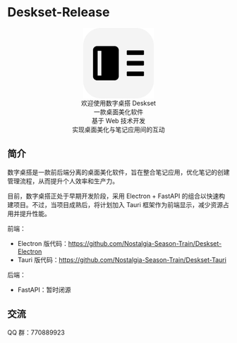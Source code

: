 # Deskset-Release

<div style="display: flex; flex-direction: column; justify-content: center; align-items: center;">
    <img src="./Deskset.png" width="160px"></img>
    <div>欢迎使用数字桌搭 Deskset</div>
    <div>一款桌面美化软件</div>
    <div>基于 Web 技术开发</div>
    <div>实现桌面美化与笔记应用间的互动</div>
</div>


## 简介

数字桌搭是一款前后端分离的桌面美化软件，旨在整合笔记应用，优化笔记的创建管理流程，从而提升个人效率和生产力。

目前，数字桌搭正处于早期开发阶段，采用 Electron + FastAPI 的组合以快速构建项目。不过，当项目成熟后，将计划加入 Tauri 框架作为前端显示，减少资源占用并提升性能。

前端：
- Electron 版代码：https://github.com/Nostalgia-Season-Train/Deskset-Electron
- Tauri 版代码：https://github.com/Nostalgia-Season-Train/Deskset-Tauri

后端：
- FastAPI：暂时闭源


## 交流
QQ 群：770889923
